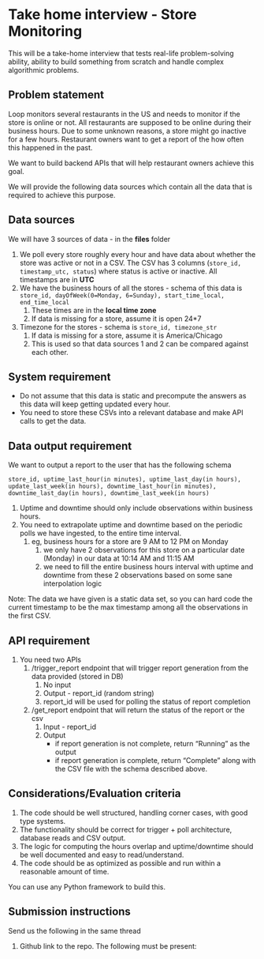 # Take home interview - Store Monitoring

This will be a take-home interview that tests real-life problem-solving ability, ability to build something from scratch and handle complex algorithmic problems. 

## Problem statement

Loop monitors several restaurants in the US and needs to monitor if the store is online or not. All restaurants are supposed to be online during their business hours. Due to some unknown reasons, a store might go inactive for a few hours. Restaurant owners want to get a report of the how often this happened in the past.   

We want to build backend APIs that will help restaurant owners achieve this goal. 

We will provide the following data sources which contain all the data that is required to achieve this purpose. 

## Data sources

We will have 3 sources of data - in the **files** folder
1. We poll every store roughly every hour and have data about whether the store was active or not in a CSV.  The CSV has 3 columns (`store_id, timestamp_utc, status`) where status is active or inactive.  All timestamps are in **UTC**
2. We have the business hours of all the stores - schema of this data is `store_id, dayOfWeek(0=Monday, 6=Sunday), start_time_local, end_time_local`
    1. These times are in the **local time zone**
    2. If data is missing for a store, assume it is open 24*7
3. Timezone for the stores - schema is `store_id, timezone_str` 
    1. If data is missing for a store, assume it is America/Chicago
    2. This is used so that data sources 1 and 2 can be compared against each other. 

## System requirement

- Do not assume that this data is static and precompute the answers as this data will keep getting updated every hour.
- You need to store these CSVs into a relevant database and make API calls to get the data.

## Data output requirement

We want to output a report to the user that has the following schema

`store_id, uptime_last_hour(in minutes), uptime_last_day(in hours), update_last_week(in hours), downtime_last_hour(in minutes), downtime_last_day(in hours), downtime_last_week(in hours)` 

1. Uptime and downtime should only include observations within business hours. 
2. You need to extrapolate uptime and downtime based on the periodic polls we have ingested, to the entire time interval.
    1. eg, business hours for a store are 9 AM to 12 PM on Monday
        1. we only have 2 observations for this store on a particular date (Monday) in our data at 10:14 AM and 11:15 AM
        2. we need to fill the entire business hours interval with uptime and downtime from these 2 observations based on some sane interpolation logic

Note: The data we have given is a static data set, so you can hard code the current timestamp to be the max timestamp among all the observations in the first CSV.  

## API requirement

1. You need two APIs 
    1. /trigger_report endpoint that will trigger report generation from the data provided (stored in DB)
        1. No input 
        2. Output - report_id (random string) 
        3. report_id will be used for polling the status of report completion
    2. /get_report endpoint that will return the status of the report or the csv
        1. Input - report_id
        2. Output
            - if report generation is not complete, return “Running” as the output
            - if report generation is complete, return “Complete” along with the CSV file with the schema described above.
            

## Considerations/Evaluation criteria

1. The code should be well structured, handling corner cases, with good type systems. 
2. The functionality should be correct for trigger + poll architecture, database reads and CSV output. 
3. The logic for computing the hours overlap and uptime/downtime should be well documented and easy to read/understand. 
4. The code should be as optimized as possible and run within a reasonable amount of time. 

You can use any Python framework to build this.

## Submission instructions

Send us the following in the same thread

1. Github link to the repo. The following must be present: